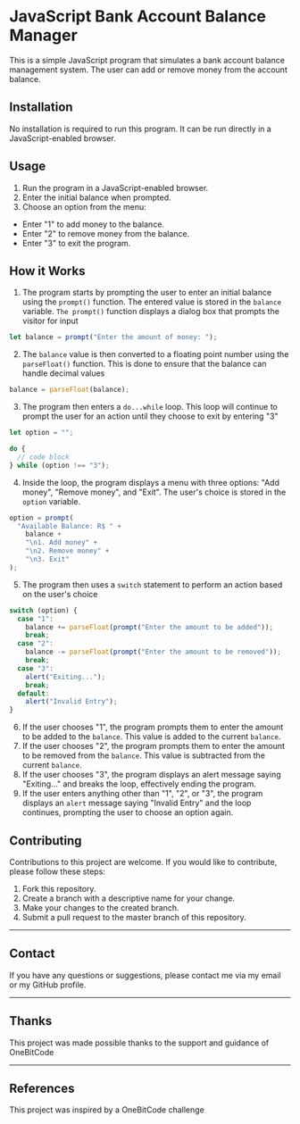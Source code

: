 # JavaScript Bank Account Balance Manager

This is a simple JavaScript program that simulates a bank account balance management system. The user can add or remove money from the account balance.

## Installation

No installation is required to run this program. It can be run directly in a JavaScript-enabled browser.

## Usage

1. Run the program in a JavaScript-enabled browser.
2. Enter the initial balance when prompted.
3. Choose an option from the menu:

- Enter "1" to add money to the balance.
- Enter "2" to remove money from the balance.
- Enter "3" to exit the program.

## How it Works

1. The program starts by prompting the user to enter an initial balance using the `prompt()` function. The entered value is stored in the `balance` variable. `The prompt()` function displays a dialog box that prompts the visitor for input

```javascript
let balance = prompt("Enter the amount of money: ");
```

2. The `balance` value is then converted to a floating point number using the `parseFloat()` function. This is done to ensure that the balance can handle decimal values

```javascript
balance = parseFloat(balance);
```

3. The program then enters a `do...while` loop. This loop will continue to prompt the user for an action until they choose to exit by entering "3"

```javascript
let option = "";

do {
  // code block
} while (option !== "3");
```

4. Inside the loop, the program displays a menu with three options: "Add money", "Remove money", and "Exit". The user's choice is stored in the `option` variable.

```javascript
option = prompt(
  "Available Balance: R$ " +
    balance +
    "\n1. Add money" +
    "\n2. Remove money" +
    "\n3. Exit"
);
```

5. The program then uses a `switch` statement to perform an action based on the user's choice

```javascript
switch (option) {
  case "1":
    balance += parseFloat(prompt("Enter the amount to be added"));
    break;
  case "2":
    balance -= parseFloat(prompt("Enter the amount to be removed"));
    break;
  case "3":
    alert("Exiting...");
    break;
  default:
    alert("Invalid Entry");
}
```

6. If the user chooses "1", the program prompts them to enter the amount to be added to the `balance`. This value is added to the current `balance`.
7. If the user chooses "2", the program prompts them to enter the amount to be removed from the `balance`. This value is subtracted from the current `balance`.
8. If the user chooses "3", the program displays an alert message saying "Exiting..." and breaks the loop, effectively ending the program.
9. If the user enters anything other than "1", "2", or "3", the program displays an `alert` message saying "Invalid Entry" and the loop continues, prompting the user to choose an option again.

## Contributing

Contributions to this project are welcome. If you would like to contribute, please follow these steps:

1. Fork this repository.
2. Create a branch with a descriptive name for your change.
3. Make your changes to the created branch.
4. Submit a pull request to the master branch of this repository.

---

## Contact

If you have any questions or suggestions, please contact me via my email or my GitHub profile.

---

## Thanks

This project was made possible thanks to the support and guidance of OneBitCode

---

## References

This project was inspired by a OneBitCode challenge
